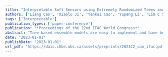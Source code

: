 ```yaml
---
title: "Interpretable Soft Sensors using Extremely Randomized Trees and Shap"
authors: ['Liang Cao', 'Xiaolu Ji', 'Yankai Cao', 'Yupeng Li', 'Lim C Siang', 'Jin Li', 'Vijay Kumar Pediredla', 'R Bhushan Gopaluni']
tags: ['Interpretable']
publication_types: ['paper-conference']
publication: "*Proceedings of the 22nd IFAC World Congress*"
abstract: "Tree-based ensemble models are easy to implement and have been widely used in various fields. However, they have limitations in industrial process applications since the majority of tree-based ensemble models are prone to over-fitting. In addition, the internal structure of tree-based ensemble models is very complex and the output of the model is also difficult to explain, which makes its application in industrial soft sensors very challenging. The purpose of this work is to build accurate and interpretable soft sensors for industrial processes. First, to deal with overfitting, a robust tree-based ensemble model and extremely randomized trees are used to build accurate soft sensors. Then, to improve model interpretability, an interpretable machine learning algorithm, namely Shapely additive explanation, is used to infer the global and local contributions of each feature to the predictions. Finally, the effectiveness of the proposed algorithms is validated on real industrial fluid catalytic cracker unit data."
date: "2023-01-01"
publishDate: "2023-01-01"
url_pdf: "https://dais.chbe.ubc.ca/assets/preprints/2023C2_cao_ifac.pdf"
---
```

